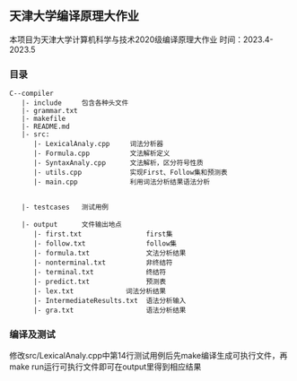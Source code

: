 ## 天津大学编译原理大作业

本项目为天津大学计算机科学与技术2020级编译原理大作业
时间：2023.4-2023.5

### 目录

```
C--compiler
   |- include     包含各种头文件
   |- grammar.txt 
   |- makefile    
   |- README.md
   |- src:
      |- LexicalAnaly.cpp     词法分析器
      |- Formula.cpp          文法解析定义
      |- SyntaxAnaly.cpp      文法解析，区分符号性质
      |- utils.cpp            实现First、Follow集和预测表
      |- main.cpp             利用词法分析结果语法分析


   |- testcases   测试用例

   |- output      文件输出地点
      |- first.txt                first集
      |- follow.txt               follow集
      |- formula.txt              文法分析结果
      |- nonterminal.txt          非终结符
      |- terminal.txt             终结符
      |- predict.txt              预测表
      |- lex.txt             词法分析结果
      |- IntermediateResults.txt  语法分析输入
      |- gra.txt                  语法分析结果
```



###  编译及测试

修改src/LexicalAnaly.cpp中第14行测试用例后先make编译生成可执行文件，再make run运行可执行文件即可在output里得到相应结果
